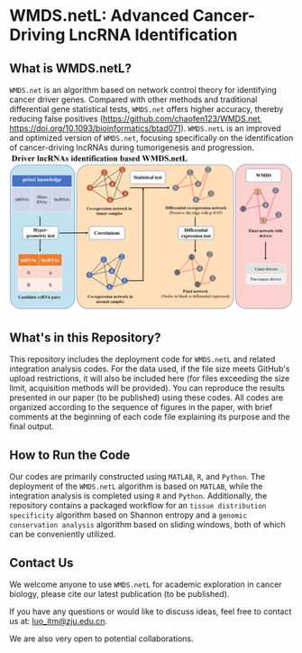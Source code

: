 # WMDS.netL: Advanced Cancer-Driving LncRNA Identification

## What is WMDS.netL?

`WMDS.net` is an algorithm based on network control theory for identifying cancer driver genes. Compared with other methods and traditional differential gene statistical tests, `WMDS.net` offers higher accuracy, thereby reducing false positives (https://github.com/chaofen123/WMDS.net, https://doi.org/10.1093/bioinformatics/btad071). `WMDS.netL` is an improved and optimized version of `WMDS.net`, focusing specifically on the identification of cancer-driving lncRNAs during tumorigenesis and progression.
![Workflow of WMDS.netL](workflow.png)

## What's in this Repository?

This repository includes the deployment code for `WMDS.netL` and related integration analysis codes. For the data used, if the file size meets GitHub's upload restrictions, it will also be included here (for files exceeding the size limit, acquisition methods will be provided). You can reproduce the results presented in our paper (to be published) using these codes. All codes are organized according to the sequence of figures in the paper, with brief comments at the beginning of each code file explaining its purpose and the final output.

## How to Run the Code

Our codes are primarily constructed using `MATLAB`, `R`, and `Python`. The deployment of the `WMDS.netL` algorithm is based on `MATLAB`, while the integration analysis is completed using `R` and `Python`. Additionally, the repository contains a packaged workflow for an `tissue distribution specificity` algorithm based on Shannon entropy and a `genomic conservation analysis` algorithm based on sliding windows, both of which can be conveniently utilized.

## Contact Us

We welcome anyone to use `WMDS.netL` for academic exploration in cancer biology, please cite our latest publication (to be published).

If you have any questions or would like to discuss ideas, feel free to contact us at: luo_itm@zju.edu.cn.

We are also very open to potential collaborations.